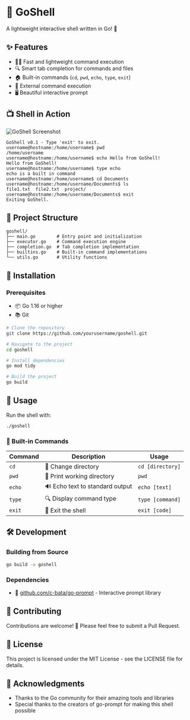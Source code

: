 # 🐚 GoShell

A lightweight interactive shell written in Go! 🚀

## ✨ Features

- 🏃‍♂️ Fast and lightweight command execution
- 🔍 Smart tab completion for commands and files
- 🏠 Built-in commands (`cd`, `pwd`, `echo`, `type`, `exit`)
- 🔄 External command execution
- 🖥️ Beautiful interactive prompt

## 📺 Shell in Action

![GoShell Screenshot](/api/placeholder/650/400)

```
GoShell v0.1 - Type 'exit' to exit.
username@hostname:/home/username$ pwd
/home/username
username@hostname:/home/username$ echo Hello from GoShell!
Hello from GoShell!
username@hostname:/home/username$ type echo
echo is a built in command
username@hostname:/home/username$ cd Documents
username@hostname:/home/username/Documents$ ls
file1.txt  file2.txt  project/
username@hostname:/home/username/Documents$ exit
Exiting GoShell.
```

## 📁 Project Structure

```
goshell/
├── main.go        # Entry point and initialization
├── executor.go    # Command execution engine
├── completion.go  # Tab completion implementation
├── builtins.go    # Built-in command implementations
└── utils.go       # Utility functions
```

## 🔧 Installation

### Prerequisites

- 📦 Go 1.16 or higher
- 📚 Git

```bash
# Clone the repository
git clone https://github.com/yourusername/goshell.git

# Navigate to the project
cd goshell

# Install dependencies
go mod tidy

# Build the project
go build
```

## 🚀 Usage

Run the shell with:

```bash
./goshell
```

### 📝 Built-in Commands

| Command | Description | Usage |
|---------|-------------|-------|
| `cd` | 📂 Change directory | `cd [directory]` |
| `pwd` | 📌 Print working directory | `pwd` |
| `echo` | 🔊 Echo text to standard output | `echo [text]` |
| `type` | 🔍 Display command type | `type [command]` |
| `exit` | 🚪 Exit the shell | `exit [code]` |

## 🛠️ Development

### Building from Source

```bash
go build -o goshell
```

### Dependencies

- 🧩 [github.com/c-bata/go-prompt](https://github.com/c-bata/go-prompt) - Interactive prompt library

## 🤝 Contributing

Contributions are welcome! 🎉 Please feel free to submit a Pull Request.

## 📝 License

This project is licensed under the MIT License - see the LICENSE file for details.

## 🙏 Acknowledgments

- Thanks to the Go community for their amazing tools and libraries
- Special thanks to the creators of go-prompt for making this shell possible